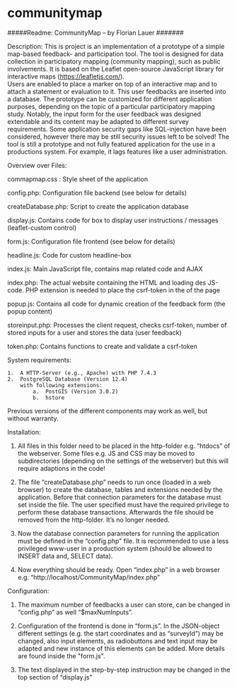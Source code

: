 # communitymap
#####Readme:  CommunityMap – by Florian Lauer #######

Description:
This is project is an implementation of a prototype of a simple map-based feedback- and participation tool. 
The tool is designed for data collection in participatory mapping (community mapping), such as public involvements. 
It is based on the Leaflet open-source JavaScript library for interactive maps (https://leafletjs.com/).  
Users are enabled to place a marker on top of an interactive map and to attach a statement or evaluation to it. 
This user feedbacks are inserted into a database. The prototype can be customized for different application purposes,
depending on the topic of a particular participatory mapping study. Notably, the input form for the user feedback was 
designed extendable and its content may be adapted to different survey requirements. Some application security gaps like
SQL-injection have been considered, however there may be still security issues left to be solved!
The tool is still a prototype and not fully featured application for the use in a productions system. 
For example, it lags features like a user administration.


Overview over Files:

commapmap.css : Style sheet of the application

config.php: Configuration file backend (see below for details)

createDatabase.php: Script to create the application database

display.js: Contains code for box to display user instructions / messages (leaflet-custom control) 

form.js: Configuration file frontend (see below for details)

headline.js: Code for custom headline-box

index.js: Main JavaScript file, contains map related code and AJAX

index.php: The actual website containing the HTML and loading des JS-code. PHP extension is
      needed to place the csrf-token in the <head> of the page

popup.js: Contains all code for dynamic creation of the feedback form (the popup content)

storeinput.php: Processes the client request, checks csrf-token, number of stored inputs for a user and stores the data (user feedback)

token.php: Contains functions to create and validate a csrf-token

System requirements:

	1.	A HTTP-Server (e.g., Apache) with PHP 7.4.3 
	2.	PostgreSQL Database (Version 12.4)
		with following extensions:  
			a.	PostGIS (Version 3.0.2)
			b.	hstore

Previous versions of the different components may work as well, but without warranty.

Installation:
1.	All files in this folder need to be placed in the http-folder e.g. “htdocs” of the webserver.
	Some files e.g. JS and CSS may be moved to subdirectories (depending on the settings of the webserver)
	but this will require adaptions in the code!
	
2.	The file “createDatabase.php” needs to run once (loaded in a web browser) to create the database, 
	tables and extensions needed by the application. Before that connection parameters for the database
	must set inside the file. The user specified must have the required privilege to perform these database transactions. 
	Afterwards the file should be removed from the http-folder. It’s no longer needed.
	
3.	Now the database connection parameters for running the application must be defined in the “config.php” file. 
	It is recommended to use a less privileged www-user in a production system (should be allowed to INSERT data and, SELECT data).
	
4.	Now everything should be ready.  Open “index.php” in a web browser e.g.  “http://localhost/CommunityMap/index.php”

Configuration:

1.	The maximum number of feedbacks a user can store, can be changed in “config.php” as well “$maxNumInputs”.

2.	Configuration of the frontend is done in “form.js”. In the JSON-object different settings 
	(e.g. the start coordinates and as “surveyId”) may be changed, also input elements,
	as radiobuttons and text input may be adapted and new instance of this elements can be added. 
	More details are found inside the "form.js".
	
3.	The text displayed in the step-by-step instruction may be changed in the top section of “display.js” 
